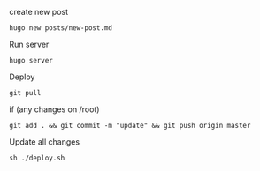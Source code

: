 create new post

```
hugo new posts/new-post.md
```

Run server

```
hugo server
```

Deploy

```
git pull
```

if (any changes on /root)

```
git add . && git commit -m "update" && git push origin master
```

Update all changes

```
sh ./deploy.sh
```
